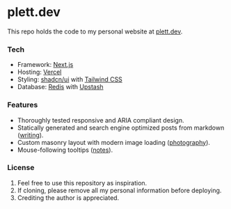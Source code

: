 # plett.dev

This repo holds the code to my personal website at [plett.dev](https://plett.dev).

### Tech

- Framework: [Next.js](https://nextjs.org/)
- Hosting: [Vercel](https://vercel.com)
- Styling: [shadcn/ui](https://ui.shadcn.com/) with [Tailwind CSS](https://tailwindcss.com)
- Database: [Redis](https://redis.io/) with [Upstash](https://upstash.com/)

### Features

- Thoroughly tested responsive and ARIA compliant design.
- Statically generated and search engine optimized posts from markdown ([writing](https://plett.dev/posts)).
- Custom masonry layout with modern image loading ([photography](https://plett.dev/photography)).
- Mouse-following tooltips ([notes](https://plett.dev/notes)).

### License

1. Feel free to use this repository as inspiration.
2. If cloning, please remove all my personal information before deploying.
3. Crediting the author is appreciated.
